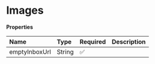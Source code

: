 # Images

**Properties**

| Name          | Type   | Required | Description |
| :------------ | :----- | :------- | :---------- |
| emptyInboxUrl | String | ✅       |             |
